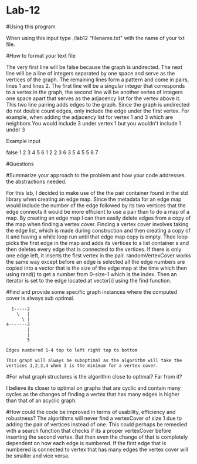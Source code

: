 # Lab-12

#Using this program

When using this input type ./lab12 "filename.txt" with the name of your txt file.

#How to format your text file

The very first line will be false because the graph is undirected.
The next line will be a line of integers separated by one space and serve as the vertices of the graph.
The remaining lines form a pattern and come in pairs, lines 1 and lines 2. The first line will be a singular
integer that corresponds to a vertex in the graph, the second line will be another series of integers one space
apart that serves as the adjacency list for the vertex above it. This two line pairing adds edges to the graph.
Since the graph is undirected do not double count edges, only include the edge under the first vertex. For example,
when adding the adjacency list for vertex 1 and 3 which are neighbors You would include 3 under vertex 1 but you wouldn't include 1 under 3

Example input

false
1 2 3 4 5 6
1
2
2
3 6
3
5
4
5
5
6 7

#Questions

#Summarize your approach to the problem and how your code addresses the abstractions needed.

For this lab, I decided to make use of the the pair container found in the std library when creating an edge map. Since the metadata for an edge map would include the number of the edge followed by its two vertices that the edge connects it would be more efficient to use a pair than to do a map of a map. By creating an edge map I can then easily delete edges from a copy of the map when finding a vertex cover. Finding a vertex cover involves taking the edge list, which is made during construction and then creating a copy of it and having a while loop run until that edge map copy is empty. Thee loop picks the first edge in the map and adds its vertices to a list container s and then deletes every edge that is connected to the vertices. If there is only one edge left, it inserts the first vertex in the pair.
randomVertexCover works the same way except before an edge is selected all the edge numbers are copied into a vector that is the size of the edge map at the time which then using rand() to get a number from 0-size-1 which is the index. Then an iterator is set to the edge located at vector[i] using the find function.

#Find and provide some specific graph instances where the computed cover is always sub optimal.

      1-----2
        \   |
          \ |
    4-------3
            |
            |
            5

    Edges numbered 1-4 top to left right top to bottom

    This graph will always be suboptimal as the algorithm will take the vertices 1,2,3,4 when 3 is the minimum for a vertex cover.

#For what graph structures is the algorithm close to optimal? Far from it?

I believe its closer to optimal on graphs that are cyclic and contain many cycles as the changes of finding a vertex that
has many edges is higher than that of an acyclic graph.

#How could the code be improved in terms of usability, efficiency and robustness?
The algorithms will never find a vertexCover of size 1 due to adding the pair of vertices instead of one. This could perhaps be remedied with a search function that checks if its a proper vertexCover before inserting the second vertex. But then even the change of that is completely dependent on how each edge is numbered. If the first edge that is numbered is connected to vertex that has many edges the vertex cover will be smaller and vice versa.
